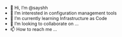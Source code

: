 - 👋 Hi, I’m @sayshh
- 👀 I’m interested in configuration management tools
- 🌱 I’m currently learning Infrastructure as Code
- 💞️ I’m looking to collaborate on ...
- 📫 How to reach me ...

<!---
sayshh/sayshh is a ✨ special ✨ repository because its `README.md` (this file) appears on your GitHub profile.
You can click the Preview link to take a look at your changes.
--->
